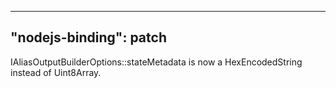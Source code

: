 
---
"nodejs-binding": patch
---

IAliasOutputBuilderOptions::stateMetadata is now a HexEncodedString instead of Uint8Array.